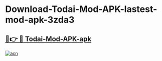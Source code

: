 # Download-Todai-Mod-APK-lastest-mod-apk-3zda3

<h2><a href="https://apkcomod.com?title=Todai-Mod-APK">🔗👉 🔴 Todai-Mod-APK-apk </a></h2>

[![acn](https://github.com/user-attachments/assets/0f9c940e-d8b0-45ae-aac7-cd30a18b3e1c)](https://apkcomod.com?title=Todai-Mod-APK)
